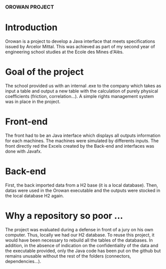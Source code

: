 ### **OROWAN PROJECT**

# Introduction

Orowan is a project to develop a Java interface that meets specifications issued by Arcelor Mittal. This was achieved as part of my second year of engineering school studies at the Ecole des Mines d'Alès.

# Goal of the project

The school provided us with an internal .exe to the company which takes as input a table and output a new table with the calculation of purely physical coefficients (friction, correlation...). A simple rights management system was in place in the project.

# Front-end

The front had to be an Java interface which displays all outputs information for each machines. The machines were simulated by differents inputs.
The front directly red the Excels created by the Back-end and interfaces was done with Javafx.

# Back-end

First, the back imported data from a H2 base (it is a local database). Then, datas were used in the Orowan executable and the outputs were stocked in the local database H2 again.


# Why a repository so poor ...

The project was evaluated during a defense in front of a jury on his own computer. Thus, locally we had our H2 database. To reuse this project, it would have been necessary to rebuild all the tables of the databases. In addition, in the absence of indication on the confidentiality of the data and the executable provided, only the Java code has been put on the github but remains unusable without the rest of the folders (connectors, dependencies...).

